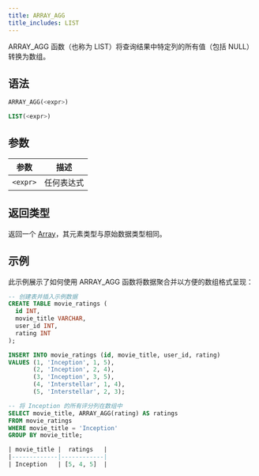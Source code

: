 ```yaml
---
title: ARRAY_AGG
title_includes: LIST
---
```


ARRAY_AGG 函数（也称为 LIST）将查询结果中特定列的所有值（包括 NULL）转换为数组。

## 语法

```sql
ARRAY_AGG(<expr>)

LIST(<expr>)
```

## 参数

| 参数      | 描述         |
|-----------|--------------|
| `<expr>`  | 任何表达式   |

## 返回类型

返回一个 [Array](../../00-sql-reference/10-data-types/array.md)，其元素类型与原始数据类型相同。

## 示例

此示例展示了如何使用 ARRAY_AGG 函数将数据聚合并以方便的数组格式呈现：

```sql
-- 创建表并插入示例数据
CREATE TABLE movie_ratings (
  id INT,
  movie_title VARCHAR,
  user_id INT,
  rating INT
);

INSERT INTO movie_ratings (id, movie_title, user_id, rating)
VALUES (1, 'Inception', 1, 5),
       (2, 'Inception', 2, 4),
       (3, 'Inception', 3, 5),
       (4, 'Interstellar', 1, 4),
       (5, 'Interstellar', 2, 3);

-- 将 Inception 的所有评分列在数组中
SELECT movie_title, ARRAY_AGG(rating) AS ratings
FROM movie_ratings
WHERE movie_title = 'Inception'
GROUP BY movie_title;

| movie_title |  ratings   |
|-------------|------------|
| Inception   | [5, 4, 5]  |
```